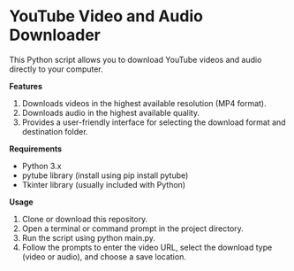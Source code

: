 # YouTube Video and Audio Downloader

This Python script allows you to download YouTube videos and audio directly to your computer.

**Features**
1. Downloads videos in the highest available resolution (MP4 format).
2. Downloads audio in the highest available quality.
3. Provides a user-friendly interface for selecting the download format and destination folder.
   
**Requirements**
* Python 3.x
* pytube library (install using pip install pytube)
* Tkinter library (usually included with Python)

**Usage**
1. Clone or download this repository.
2. Open a terminal or command prompt in the project directory.
3. Run the script using python main.py.
4. Follow the prompts to enter the video URL, select the download type (video or audio), and choose a save location.


